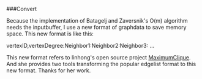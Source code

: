 ###Convert

Because the implementation of Batagelj and Zaversnik's O(m) algorithm needs the inputbuffer, I use a new format of graphdata to save memory space. This new format is like this:

vertexID,vertexDegree:Neighbor1:Neighbor2:Neighbor3: ... 

This new format refers to linhong's open source project [MaximumClique](https://github.com/linhongseba/MaximumClique). And she provides two tools transforming the popular edgelist format to this new format. Thanks for her work.


